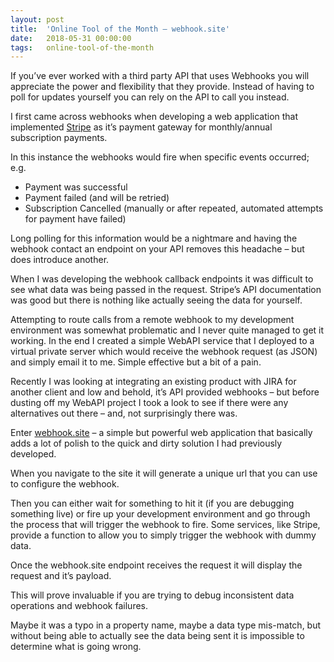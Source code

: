 ```yaml
---
layout: post
title:  'Online Tool of the Month – webhook.site'
date:   2018-05-31 00:00:00
tags:   online-tool-of-the-month
---
```

If you’ve ever worked with a third party API that uses Webhooks you will appreciate the power and flexibility that they provide. Instead of having to poll for updates yourself you can rely on the API to call you instead.

I first came across webhooks when developing a web application that implemented <a href='https://stripe.com' target='_blank'>Stripe</a> as it’s payment gateway for monthly/annual subscription payments.

In this instance the webhooks would fire when specific events occurred; e.g.

- Payment was successful
- Payment failed (and will be retried)
- Subscription Cancelled (manually or after repeated, automated attempts for payment have failed)

Long polling for this information would be a nightmare and having the webhook contact an endpoint on your API removes this headache – but does introduce another.
<!--more-->
When I was developing the webhook callback endpoints it was difficult to see what data was being passed in the request. Stripe’s API documentation was good but there is nothing like actually seeing the data for yourself.

Attempting to route calls from a remote webhook to my development environment was somewhat problematic and I never quite managed to get it working. In the end I created a simple WebAPI service that I deployed to a virtual private server which would receive the webhook request (as JSON) and simply email it to me. Simple effective but a bit of a pain.

Recently I was looking at integrating an existing product with JIRA for another client and low and behold, it’s API provided webhooks – but before dusting off my WebAPI project I took a look to see if there were any alternatives out there – and, not surprisingly there was.

Enter <a href='https://webhook.site/' target='_blank'>webhook.site</a> – a simple but powerful web application that basically adds a lot of polish to the quick and dirty solution I had previously developed.

When you navigate to the site it will generate a unique url that you can use to configure the webhook.

Then you can either wait for something to hit it (if you are debugging something live) or fire up your development environment and go through the process that will trigger the webhook to fire. Some services, like Stripe, provide a function to allow you to simply trigger the webhook with dummy data.

Once the webhook.site endpoint receives the request it will display the request and it’s payload.

This will prove invaluable if you are trying to debug inconsistent data operations and webhook failures.

Maybe it was a typo in a property name, maybe a data type mis-match, but without being able to actually see the data being sent it is impossible to determine what is going wrong.